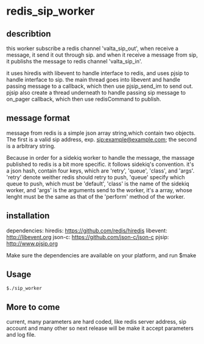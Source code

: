 redis_sip_worker
========================


describtion
------------------------
this worker subscribe a redis channel 'valta_sip_out', when receive a message, it send it out 
through sip. and when it receive a message from sip, it publishs the message to redis channel 'valta_sip_in'.

it uses hiredis with libevent to handle interface to redis, and uses pjsip to handle interface to sip. the main
thread goes into libevent and handle passing message to a callback, which then use pjsip_send_im to send out. pjsip
also create a thread underneath to handle passing sip message to on_pager callback, which then use redisCommand to 
publish. 


message format
------------------------
message from redis is a simple json array string,which contain two objects. The first is a valid sip address,
exp. <sip:example@example.com>; the second is a arbitrary string. 

Because in order for a sidekiq worker to handle the message, the massage published to redis is a bit more specific.
it follows sidekiq's convention. it's a json hash, contain four keys, which are 'retry', 'queue', 'class', and 'args'.
'retry' denote weither redis should retry to push, 'queue' specify which queue to push, which must be 'default', 'class'
is the name of the sidekiq worker, and 'args' is the arguments send to the worker, it's a array, whose lenght must be
the same as that of the 'perform' method of the worker.

installation
------------------------

dependencies:
	hiredis: https://github.com/redis/hiredis
	libevent: http://libevent.org
	json-c: https://github.com/json-c/json-c
	pjsip: http://www.pjsip.org


Make sure the dependencies are available on your platform, and run
     $make


Usage
------------------------

	$./sip_worker


More to come
------------------------

current, many parameters are hard coded, like redis server address, sip account and many other
so next release will be make it accept parameters and log file.